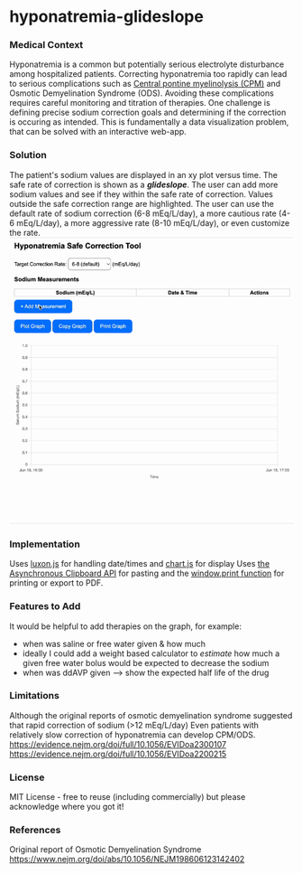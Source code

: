 # hyponatremia-glideslope

### Medical Context
Hyponatremia is a common but potentially serious electrolyte disturbance among hospitalized patients. Correcting hyponatremia too rapidly can lead to serious complications such as [Central pontine myelinolysis (CPM)](https://en.wikipedia.org/wiki/Central_pontine_myelinolysis) and Osmotic Demyelination Syndrome (ODS). Avoiding these complications requires careful monitoring and titration of therapies. One challenge is defining precise sodium correction goals and determining if the correction is occuring as intended. This is fundamentally a data visualization problem, that can be solved with an interactive web-app.

### Solution
The patient's sodium values are displayed in an xy plot versus time. The safe rate of correction is shown as a ***glideslope***. The user can add more sodium values and see if they within the safe rate of correction. Values outside the safe correction range are highlighted. 
The user can use the default rate of sodium correction (6-8 mEq/L/day), a more cautious rate (4-6 mEq/L/day), a more aggressive rate (8-10 mEq/L/day), or even customize the rate.
![](https://github.com/nickmmark/hyponatremia-glideslope/blob/main/sodium_correction_v1.gif)

### Implementation
Uses [luxon.js](https://moment.github.io/luxon/#/) for handling date/times and [chart.js](https://www.chartjs.org/docs/latest/charts/line.html) for display
Uses [the Asynchronous Clipboard API](https://developer.mozilla.org/en-US/docs/Web/API/Clipboard_API) for pasting and the [window.print function](https://developer.mozilla.org/en-US/docs/Web/API/Window/print) for printing or export to PDF.

### Features to Add
It would be helpful to add therapies on the graph, for example:
- when was saline or free water given & how much
- ideally I could add a weight based calculator to *estimate* how much a given free water bolus would be expected to decrease the sodium
- when was ddAVP given --> show the expected half life of the drug

### Limitations
Although the original reports of osmotic demyelination syndrome suggested that rapid correction of sodium (>12 mEq/L/day) 
Even patients with relatively slow correction of hyponatremia can develop CPM/ODS.
https://evidence.nejm.org/doi/full/10.1056/EVIDoa2300107
https://evidence.nejm.org/doi/full/10.1056/EVIDoa2200215

### License
MIT License - free to reuse (including commercially) but please acknowledge where you got it!

### References
Original report of Osmotic Demyelination Syndrome
https://www.nejm.org/doi/abs/10.1056/NEJM198606123142402

